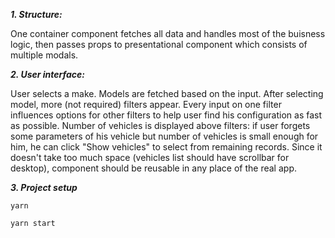 ***1. Structure:***

One container component fetches all data and handles most of the buisness logic, then passes props to presentational component which consists of multiple modals.

***2. User interface:***

User selects a make. Models are fetched based on the input. After selecting model, more (not required) filters appear. Every input on one filter influences options for other filters to help user find his configuration as fast as possible. Number of vehicles is displayed above filters: if user forgets some parameters of his vehicle but number of vehicles is small enough for him, he can click "Show vehicles" to select from remaining records. Since it doesn't take too much space (vehicles list should have scrollbar for desktop), component should be reusable in any place of the real app.

***3. Project setup***

```shell script
yarn
```

```shell script
yarn start
```
